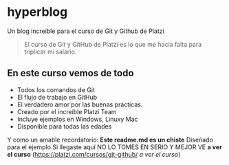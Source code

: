 # hyperblog
Un blog increíble para el curso de Git y Github de Platzi
>El curso de Git y GitHub de Platzi es lo que me hacia falta para triplicar mi salario.

## En este curso vemos de todo
* Todos los comandos de Git
* El flujo de trabajo en GitHub
* El verdadero amor por las buenas prácticas.
* Creado por el increíble Platzi Team
* Incluye ejemplos en Windows, Linuxy Mac
* Disponible para todas las edades

Y como un amable recordatorio: **Este readme.md es un chiste** Diseñado para el ejemplo.Si llegaste aquí NO LO TOMES EN SERIO Y MEJOR VE **a ver el curso** (https://platzi.com/cursos/git-github/ *a ver el curso*)


